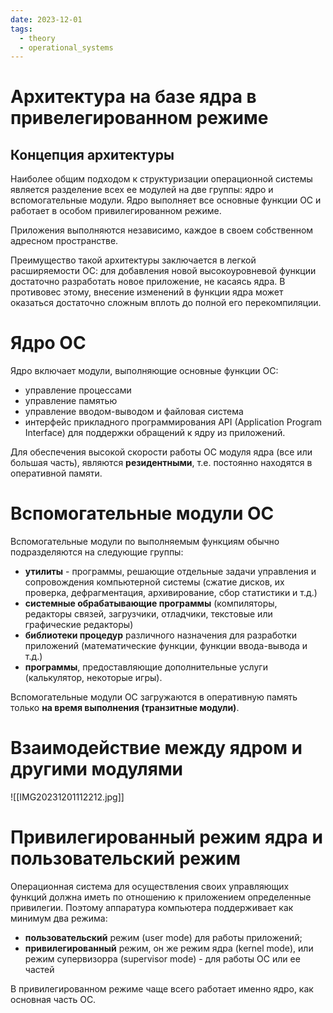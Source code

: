 ```yaml
---
date: 2023-12-01
tags:
  - theory
  - operational_systems
---
```

# Архитектура на базе ядра в привелегированном режиме
## Концепция архитектуры
Наиболее общим подходом к структуризации операционной системы является разделение всех ее модулей на две группы: ядро и вспомогательные модули. Ядро выполняет все основные функции ОС и работает в особом привилегированном режиме.

Приложения выполняются независимо, каждое в своем собственном адресном пространстве.

Преимущество такой архитектуры заключается в легкой расширяемости ОС: для добавления новой высокоуровневой функции достаточно разработать новое приложение, не касаясь ядра. В противовес этому, внесение изменений в функции ядра может оказаться достаточно сложным вплоть до полной его перекомпиляции.

# Ядро ОС
Ядро включает модули, выполняющие основные функции ОС:
- управление процессами
- управление памятью
- управление вводом-выводом и файловая система
- интерфейс прикладного программирования API (Application Program Interface) для поддержки обращений к ядру из приложений.

Для обеспечения высокой скорости работы ОС модуля ядра (все или большая часть), являются **резидентными**, т.е. постоянно находятся в оперативной памяти.

# Вспомогательные модули ОС
Вспомогательные модули по выполняемым функциям обычно подразделяются на следующие группы:
- **утилиты** - программы, решающие отдельные задачи управления и сопровождения компьютерной системы (сжатие дисков, их проверка, дефрагментация, архивирование, сбор статистики и т.д.)
- **системные обрабатывающие программы** (компиляторы, редакторы связей, загрузчики, отладчики, текстовые или графические редакторы)
- **библиотеки процедур** различного назначения для разработки приложений (математические функции, функции ввода-вывода и т.д.)
- **программы**, предоставляющие дополнительные услуги (калькулятор, некоторые игры).

Вспомогательные модули ОС загружаются в оперативную память только **на время выполнения (транзитные модули)**.

# Взаимодействие между ядром и другими модулями
![[IMG20231201112212.jpg]]

# Привилегированный режим ядра и пользовательский режим
Операционная система для осуществления своих управляющих функций должна иметь по отношению к приложением определенные привилегии. Поэтому аппаратура компьютера поддерживает как минимум два режима:
- **пользовательский** режим (user mode) для работы приложений;
- **привилегированный** режим, он же режим ядра (kernel mode), или режим супервизорpa (supervisor mode) - для работы ОС или ее частей

В привилегированном режиме чаще всего работает именно ядро, как основная часть ОС.